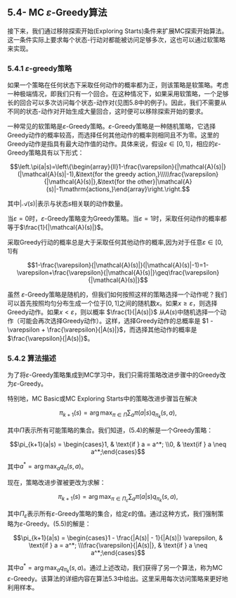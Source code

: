 ## 5.4- MC $\varepsilon$-Greedy算法

接下来，我们通过移除探索开始(Exploring Starts)条件来扩展MC探索开始算法。这一条件实际上要求每个状态-行动对都能被访问足够多次，这也可以通过软策略来实现。

### 5.4.1 $\varepsilon$-greedy策略

如果一个策略在任何状态下采取任何动作的概率都为正，则该策略是软策略。考虑一种极端情况，即我们只有一个回合。在这种情况下，如果采用软策略，一个足够长的回合可以多次访问每个状态-动作对(见图$5.8$中的例子)。因此，我们不需要从不同的状态-动作对开始生成大量回合，这时便可以移除探索开始的要求。

一种常见的软策略是$\varepsilon$-Greedy策略。$\varepsilon$-Greedy策略是一种随机策略，它选择Greedy动作的概率较高，而选择任何其他动作的概率则相同且不为零。这里的Greedy动作是指具有最大动作值的动作。具体来说，假设$\varepsilon\in[0,1]$，相应的$\varepsilon$-Greedy策略具有以下形式：

$$\left.\pi(a|s)=\left\{\begin{array}{ll}1-\frac{\varepsilon}{|\mathcal{A}(s)|}(|\mathcal{A}(s)|-1),&\text{for the greedy action,}\\\\\frac{\varepsilon}{|\mathcal{A}(s)|},&\text{for the other}|\mathcal{A}(s)|-1\mathrm{actions,}\end{array}\right.\right.$$

其中$|\mathcal{A}(s)|$表示与状态$s$相关联的动作数量。

当$\varepsilon=0$时，$\varepsilon$-Greedy策略变为Greedy策略。当$\varepsilon = 1$时，采取任何动作的概率都等于$\frac{1}{|\mathcal{A}(s)|}$。

采取Greedy行动的概率总是大于采取任何其他动作的概率,因为对于任意$\varepsilon\in[0,1]$有

$$1-\frac{\varepsilon}{|\mathcal{A}(s)|}(|\mathcal{A}(s)|-1)=1-\varepsilon+\frac{\varepsilon}{|\mathcal{A}(s)|}\geq\frac{\varepsilon}{|\mathcal{A}(s)|}$$

虽然 $\varepsilon$-Greedy策略是随机的，但我们如何按照这样的策略选择一个动作呢？我们可以首先按照均匀分布生成一个位于$[0,1]$之间的随机数$x$。如果$x \geq \varepsilon$，则选择Greedy动作。如果$x < \varepsilon$，则以概率 $\frac{1}{|A(s)|}$ 从$A(s)$中随机选择一个动作（可能会再次选择Greedy动作）。这样，选择Greedy动作的总概率是 $1 - \varepsilon + \frac{\varepsilon}{|A(s)|}$，而选择其他动作的概率是 $\frac{\varepsilon}{|A(s)|}$。

### 5.4.2 算法描述

为了将$\varepsilon$-Greedy策略集成到MC学习中，我们只需将策略改进步骤中的Greedy改为$\varepsilon$-Greedy。

特别地，MC Basic或MC Exploring Starts中的策略改进步骤旨在解决

$$\pi_{k+1}(s) = \arg \max_{\pi \in \Pi} \sum_{a} \pi(a|s) q_{\pi_k}(s, a),\tag{5.4}$$

其中$\Pi$表示所有可能策略的集合。我们知道，$(5.4)$的解是一个Greedy策略：

$$\pi_{k+1}(a|s) = \begin{cases}1, & \text{if } a = a^*; \\0, & \text{if } a \neq a^*;\end{cases}$$

其中$a^* = \arg \max_a q_\pi(s, a)$。

现在，策略改进步骤被更改为求解：

$$\pi_{k+1}(s) = \arg \max_{\pi \in \Pi_\varepsilon} \sum_{a} \pi(a|s) q_{\pi_k}(s, a),\tag{5.5}$$

其中$\Pi_\varepsilon$表示所有$\varepsilon$-Greedy策略的集合，给定$\varepsilon$的值。通过这种方式，我们强制策略为$\varepsilon$-Greedy。$(5.5)$的解是：

$$\pi_{k+1}(a|s) = \begin{cases}1 - \frac{|A(s)| - 1}{|A(s)|} \varepsilon, & \text{if } a = a^*; \\\frac{\varepsilon}{|A(s)|}, & \text{if } a \neq a^*;\end{cases}$$

其中$a^* = \arg \max_a q_{\pi_k}(s, a)$。通过上述改动，我们获得了另一个算法，称为MC $\varepsilon$-Greedy。该算法的详细内容在算法5.3中给出。这里采用每次访问策略来更好地利用样本。

